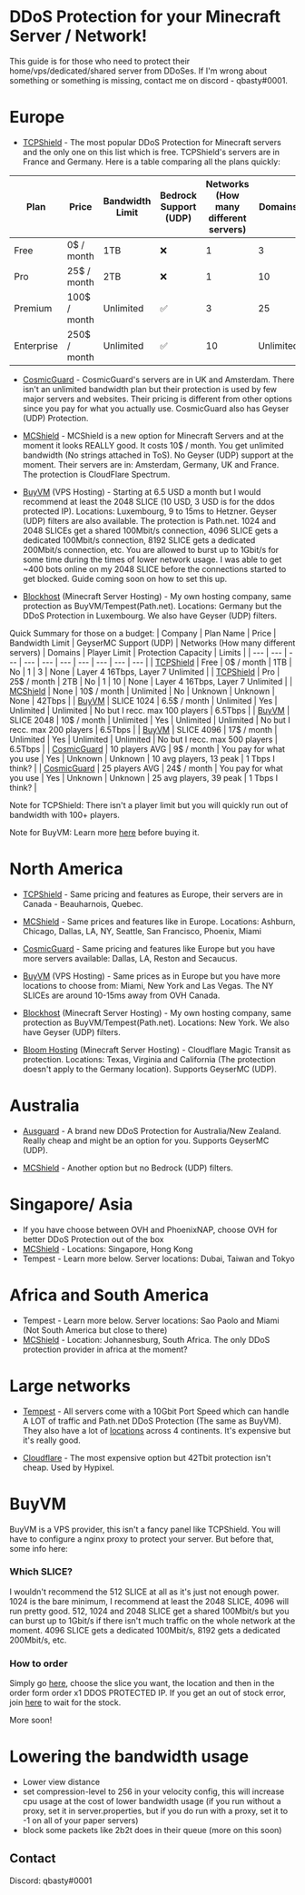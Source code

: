 # DDoS Protection for your Minecraft Server / Network!


This guide is for those who need to protect their home/vps/dedicated/shared server from DDoSes. If I'm wrong about something or something is missing, contact me on discord - qbasty#0001.


# Europe
- [TCPShield](https://tcpshield.com) - The most popular DDoS Protection for Minecraft servers and the only one on this list which is free. TCPShield's servers are in France and Germany. Here is a table comparing all the plans quickly: 

| Plan  | Price  | Bandwidth Limit  | Bedrock Support (UDP)  | Networks (How many different servers)  | Domains  |
| --- | --- | --- | --- | --- | --- |
| Free  | 0$ / month  | 1TB  | :x:  | 1  | 3  |
| Pro  | 25$ / month  | 2TB  | :x:  | 1  | 10  |
| Premium  | 100$ / month  | Unlimited  | :white_check_mark:  | 3  | 25  |
| Enterprise  | 250$ / month  | Unlimited  | :white_check_mark:  | 10  | Unlimited  |

- [CosmicGuard](https://cosmicguard.com) - CosmicGuard's servers are in UK and Amsterdam. There isn't an unlimited bandwidth plan but their protection is used by few major servers and websites. Their pricing is different from other options since you pay for what you actually use. CosmicGuard also has Geyser (UDP) Protection.

- [MCShield](https://mcshield.com) - MCShield is a new option for Minecraft Servers and at the moment it looks REALLY good. It costs 10$ / month. You get unlimited bandwidth (No strings attached in ToS). No Geyser (UDP) support at the moment. Their servers are in: Amsterdam, Germany, UK and France. The protection is CloudFlare Spectrum.

- [BuyVM](https://buyvm.net) (VPS Hosting) - Starting at 6.5 USD a month but I would recommend at least the 2048 SLICE (10 USD, 3 USD is for the ddos protected IP). Locations: Luxembourg, 9 to 15ms to Hetzner. Geyser (UDP) filters are also available. The protection  is Path.net. 1024 and 2048 SLICEs get a shared 100Mbit/s connection, 4096 SLICE gets a dedicated 100Mbit/s connection, 8192 SLICE gets a dedicated 200Mbit/s connection, etc. You are allowed to burst up to 1Gbit/s for some time during the times of lower network usage. I was able to get ~400 bots online on my 2048 SLICE before the connections started to get blocked. Guide coming soon on how to set this up.

- [Blockhost](https://blockhost.net) (Minecraft Server Hosting) - My own hosting company, same protection as BuyVM/Tempest(Path.net). Locations: Germany but the DDoS Protection in Luxembourg. We also have Geyser (UDP) filters.

Quick Summary for those on a budget:
| Company | Plan Name | Price | Bandwidth Limit | GeyserMC Support (UDP) | Networks (How many different servers) | Domains | Player Limit | Protection Capacity | Limits |
| --- | --- | --- | --- | --- | --- | --- | --- | --- | --- |
| [TCPShield](https://tcpshield.com) | Free | 0$ / month | 1TB | No | 1 | 3 | None | Layer 4 16Tbps, Layer 7 Unlimited |
| [TCPShield](https://tcpshield.com) | Pro | 25$ / month | 2TB | No | 1 | 10 | None | Layer 4 16Tbps, Layer 7 Unlimited |
| [MCShield](https://mcshield.com) | None | 10$ / month | Unlimited | No | Unknown | Unknown | None | 42Tbps |
| [BuyVM](https://buyvm.net) | SLICE 1024 | 6.5$ / month | Unlimited | Yes | Unlimited | Unlimited | No but I recc. max 100 players | 6.5Tbps |
| [BuyVM](https://buyvm.net) | SLICE 2048 | 10$ / month | Unlimited  | Yes | Unlimited | Unlimited | No but I recc. max 200 players | 6.5Tbps |
| [BuyVM](https://buyvm.net) | SLICE 4096 | 17$ / month | Unlimited | Yes | Unlimited | Unlimited | No but I recc. max 500 players | 6.5Tbps |
| [CosmicGuard](https://cosmicguard.com) | 10 players AVG | 9$ / month | You pay for what you use | Yes | Unknown | Unknown | 10 avg players, 13 peak | 1 Tbps I think? |
| [CosmicGuard](https://cosmicguard.com) | 25 players AVG | 24$ / month | You pay for what you use | Yes | Unknown | Unknown | 25 avg players, 39 peak | 1 Tbps I think? |

Note for TCPShield: There isn't a player limit but you will quickly run out of bandwidth with 100+ players.

Note for BuyVM: Learn more [here](https://github.com/qbasty/ddos-prot-mc-servers#buyvm) before buying it.

# North America
- [TCPShield](https://tcpshield.com) - Same pricing and features as Europe, their servers are in Canada - Beauharnois, Quebec.

- [MCShield](https://mcshield.com) - Same prices and features like in Europe. Locations: Ashburn, Chicago, Dallas, LA, NY, Seattle, San Francisco, Phoenix, Miami

- [CosmicGuard](https://cosmicguard.com) - Same pricing and features like Europe but you have more servers available: Dallas, LA, Reston and Secaucus.

- [BuyVM](https://buyvm.net) (VPS Hosting) - Same prices as in Europe but you have more locations to choose from: Miami, New York and Las Vegas. The NY SLICEs are around 10-15ms away from OVH Canada.

- [Blockhost](https://blockhost.net) (Minecraft Server Hosting) - My own hosting company, same protection as BuyVM/Tempest(Path.net). Locations: New York. We also have Geyser (UDP) filters.

- [Bloom Hosting](https://bloom.host) (Minecraft Server Hosting) - Cloudflare Magic Transit as protection. Locations: Texas, Virginia and California (The protection doesn't apply to the Germany location). Supports GeyserMC (UDP).

# Australia
- [Ausguard](https://discord.gg/TQwezt4Sq5) - A brand new DDoS Protection for Australia/New Zealand. Really cheap and might be an option for you. Supports GeyserMC (UDP).

- [MCShield](https://mcshield.com) - Another option but no Bedrock (UDP) filters.

# Singapore/ Asia
- If you have choose between OVH and PhoenixNAP, choose OVH for better DDoS Protection out of the box
- [MCShield](https://mcshield.com) - Locations: Singapore, Hong Kong
- Tempest - Learn more below. Server locations: Dubai, Taiwan and Tokyo

# Africa and South America
- Tempest - Learn more below. Server locations: Sao Paolo and Miami (Not South America but close to there)
- [MCShield](https://mcshield.com) - Location: Johannesburg, South Africa. The only DDoS protection provider in africa at the moment?

# Large networks
- [Tempest](https://tempest.net) - All servers come with a 10Gbit Port Speed which can handle A LOT of traffic and Path.net DDoS Protection (The same as BuyVM). They also have a lot of [locations](https://tempest.net/network) across 4 continents. It's expensive but it's really good.

- [Cloudflare](https://cloudflare.com) - The most expensive option but 42Tbit protection isn't cheap. Used by Hypixel.

# BuyVM
BuyVM is a VPS provider, this isn't a fancy panel like TCPShield. You will have to configure a nginx proxy to protect your server. But before that, some info here:

### Which SLICE?
I wouldn't recommend the 512 SLICE at all as it's just not enough power. 1024 is the bare minimum, I recommend at least the 2048 SLICE, 4096 will run pretty good.
512, 1024 and 2048 SLICE get a shared 100Mbit/s but you can burst up to 1Gbit/s if there isn't much traffic on the whole network at the moment. 4096 SLICE gets a dedicated 100Mbit/s, 8192 gets a dedicated 200Mbit/s, etc. 

### How to order
Simply go [here](https://buyvm.net/kvm-dedicated-server-slices/), choose the slice you want, the location and then in the order form order x1 DDOS PROTECTED IP. If you get an out of stock error, join [here](https://discord.gg/3hs44DjPc8) to wait for the stock. 

More soon!

# Lowering the bandwidth usage
- Lower view distance
- set compression-level to 256 in your velocity config, this will increase cpu usage at the cost of lower bandwidth usage (if you run without a proxy, set it in server.properties, but if you do run with a proxy, set it to -1 on all of your paper servers)
- block some packets like 2b2t does in their queue (more on this soon)


## Contact
Discord: qbasty#0001
